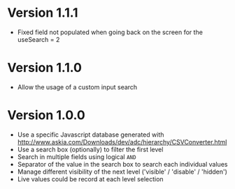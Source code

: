 # Version 1.1.1

* Fixed field not populated when going back on the screen for the useSearch = 2

# Version 1.1.0

* Allow the usage of a custom input search

# Version 1.0.0

* Use a specific Javascript database generated with http://www.askia.com/Downloads/dev/adc/hierarchy/CSVConverter.html
* Use a search box (optionally) to filter the first level
* Search in multiple fields using logical `AND`
* Separator of the value in the search box to search each individual values
* Manage different visibility of the next level ('visible' / 'disable' / 'hidden')
* Live values could be record at each level selection